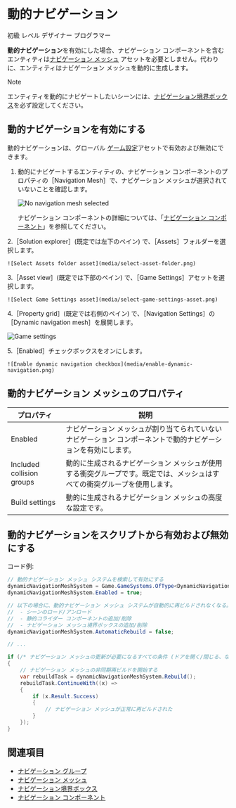 # 動的ナビゲーション

<span class="label label-doc-level">初級</span>
<span class="label label-doc-audience">レベル デザイナー</span>
<span class="label label-doc-audience">プログラマー</span>

**動的ナビゲーション**を有効にした場合、ナビゲーション コンポーネントを含むエンティティは[ナビゲーション メッシュ](navigation-meshes.md) アセットを必要としません。代わりに、エンティティはナビゲーション メッシュを動的に生成します。

> [!NOTE]
> エンティティを動的にナビゲートしたいシーンには、[ナビゲーション境界ボックス](navigation-bounding-boxes.md)を必ず設定してください。

## 動的ナビゲーションを有効にする

動的ナビゲーションは、グローバル [ゲーム設定](game-settings.md)アセットで有効および無効にできます。

1. 動的にナビゲートするエンティティの、ナビゲーション コンポーネントのプロパティの［Navigation Mesh］で、ナビゲーション メッシュが選択されていないことを確認します。

    ![No navigation mesh selected](media/no-navigation-mesh-selected.png)

    ナビゲーション コンポーネントの詳細については、「[ナビゲーション コンポーネント](navigation-components.md)」を参照してください。

2.［Solution explorer］(既定では左下のペイン) で、［Assets］フォルダーを選択します。

    ![Select Assets folder asset](media/select-asset-folder.png)

3.［Asset view］(既定では下部のペイン) で、［Game Settings］アセットを選択します。

    ![Select Game Settings asset](media/select-game-settings-asset.png)

4.［Property grid］(既定では右側のペイン) で、［Navigation Settings］の［Dynamic navigation mesh］を展開します。

   ![Game settings](media/expand-dynamic-navigation-mesh.png)

5.［Enabled］チェックボックスをオンにします。

    ![Enable dynamic navigation checkbox](media/enable-dynamic-navigation.png)

## 動的ナビゲーション メッシュのプロパティ

| プロパティ                  | 説明                                                    
|---------------------------|--------------
| Enabled                   | ナビゲーション メッシュが割り当てられていないナビゲーション コンポーネントで動的ナビゲーションを有効にします。
| Included collision groups | 動的に生成されるナビゲーション メッシュが使用する衝突グループです。既定では、メッシュはすべての衝突グループを使用します。
| Build settings            | 動的に生成されるナビゲーション メッシュの高度な設定です。

## 動的ナビゲーションをスクリプトから有効および無効にする

コード例:

```cs
// 動的ナビゲーション メッシュ システムを検索して有効にする
dynamicNavigationMeshSystem = Game.GameSystems.OfType<DynamicNavigationMeshSystem>().FirstOrDefault();
dynamicNavigationMeshSystem.Enabled = true;

// 以下の場合に、動的ナビゲーション メッシュ システムが自動的に再ビルドされなくなる。
//  - シーンのロード/アンロード
//  - 静的コライダー コンポーネントの追加/削除
//  - ナビゲーション メッシュ境界ボックスの追加/削除
dynamicNavigationMeshSystem.AutomaticRebuild = false;

// ...

if (/* ナビゲーション メッシュの更新が必要になるすべての条件 (ドアを開く/閉じる、など) */)
{
	// ナビゲーション メッシュの非同期再ビルドを開始する
	var rebuildTask = dynamicNavigationMeshSystem.Rebuild();
	rebuildTask.ContinueWith((x) =>
	{
		if (x.Result.Success)
		{
			// ナビゲーション メッシュが正常に再ビルドされた
		}
	});
}
```

## 関連項目

* [ナビゲーション グループ](navigation-groups.md)
* [ナビゲーション メッシュ](navigation-meshes.md)
* [ナビゲーション境界ボックス](navigation-bounding-boxes.md)
* [ナビゲーション コンポーネント](navigation-components.md)
